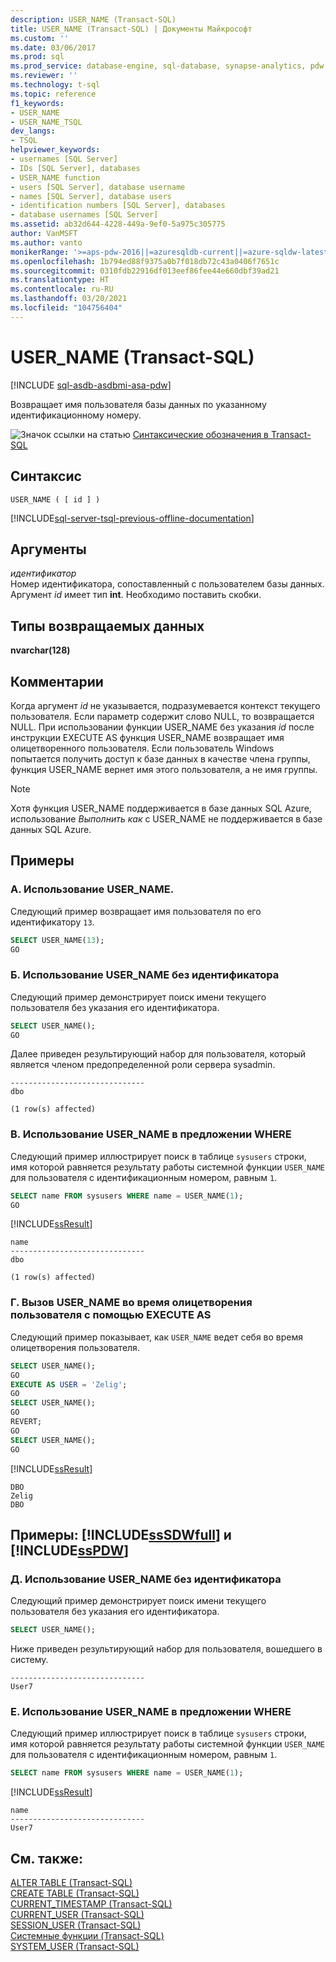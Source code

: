 ```yaml
---
description: USER_NAME (Transact-SQL)
title: USER_NAME (Transact-SQL) | Документы Майкрософт
ms.custom: ''
ms.date: 03/06/2017
ms.prod: sql
ms.prod_service: database-engine, sql-database, synapse-analytics, pdw
ms.reviewer: ''
ms.technology: t-sql
ms.topic: reference
f1_keywords:
- USER_NAME
- USER_NAME_TSQL
dev_langs:
- TSQL
helpviewer_keywords:
- usernames [SQL Server]
- IDs [SQL Server], databases
- USER_NAME function
- users [SQL Server], database username
- names [SQL Server], database users
- identification numbers [SQL Server], databases
- database usernames [SQL Server]
ms.assetid: ab32d644-4228-449a-9ef0-5a975c305775
author: VanMSFT
ms.author: vanto
monikerRange: '>=aps-pdw-2016||=azuresqldb-current||=azure-sqldw-latest||>=sql-server-2016||>=sql-server-linux-2017||=azuresqldb-mi-current'
ms.openlocfilehash: 1b794ed88f9375a0b7f018db72c43a0406f7651c
ms.sourcegitcommit: 0310fdb22916df013eef86fee44e660dbf39ad21
ms.translationtype: HT
ms.contentlocale: ru-RU
ms.lasthandoff: 03/20/2021
ms.locfileid: "104756404"
---
```

# <a name="user_name-transact-sql"></a>USER_NAME (Transact-SQL)
[!INCLUDE [sql-asdb-asdbmi-asa-pdw](../../includes/applies-to-version/sql-asdb-asdbmi-asa-pdw.md)]

  Возвращает имя пользователя базы данных по указанному идентификационному номеру.  
  
 ![Значок ссылки на статью](../../database-engine/configure-windows/media/topic-link.gif "Значок ссылки на статью") [Синтаксические обозначения в Transact-SQL](../../t-sql/language-elements/transact-sql-syntax-conventions-transact-sql.md)  
  
## <a name="syntax"></a>Синтаксис  
  
```syntaxsql  
USER_NAME ( [ id ] )  
```  
  
[!INCLUDE[sql-server-tsql-previous-offline-documentation](../../includes/sql-server-tsql-previous-offline-documentation.md)]

## <a name="arguments"></a>Аргументы
 *идентификатор*  
 Номер идентификатора, сопоставленный с пользователем базы данных. Аргумент *id* имеет тип **int**. Необходимо поставить скобки.  
  
## <a name="return-types"></a>Типы возвращаемых данных  
 **nvarchar(128)**  
  
## <a name="remarks"></a>Комментарии  
 Когда аргумент *id* не указывается, подразумевается контекст текущего пользователя. Если параметр содержит слово NULL, то возвращается NULL. При использовании функции USER_NAME без указания *id* после инструкции EXECUTE AS функция USER_NAME возвращает имя олицетворенного пользователя. Если пользователь Windows попытается получить доступ к базе данных в качестве члена группы, функция USER_NAME вернет имя этого пользователя, а не имя группы.  
 
> [!NOTE]
> Хотя функция USER_NAME поддерживается в базе данных SQL Azure, использование *Выполнить как* с USER_NAME не поддерживается в базе данных SQL Azure. 
  
## <a name="examples"></a>Примеры  
  
### <a name="a-using-user_name"></a>A. Использование USER_NAME.  
 Следующий пример возвращает имя пользователя по его идентификатору `13`.  
  
```sql  
SELECT USER_NAME(13);  
GO  
```  
  
### <a name="b-using-user_name-without-an-id"></a>Б. Использование USER_NAME без идентификатора  
 Следующий пример демонстрирует поиск имени текущего пользователя без указания его идентификатора.  
  
```sql  
SELECT USER_NAME();  
GO  
```  
  
 Далее приведен результирующий набор для пользователя, который является членом предопределенной роли сервера sysadmin.  
  
 ```
------------------------------  
dbo  
  
(1 row(s) affected)
```  
  
### <a name="c-using-user_name-in-the-where-clause"></a>В. Использование USER_NAME в предложении WHERE  
 Следующий пример иллюстрирует поиск в таблице `sysusers` строки, имя которой равняется результату работы системной функции `USER_NAME` для пользователя с идентификационным номером, равным `1`.  
  
```sql  
SELECT name FROM sysusers WHERE name = USER_NAME(1);  
GO  
```  
  
 [!INCLUDE[ssResult](../../includes/ssresult-md.md)]  
  
 ```
name  
------------------------------  
dbo  
  
(1 row(s) affected)
```  
  
### <a name="d-calling-user_name-during-impersonation-with-execute-as"></a>Г. Вызов USER_NAME во время олицетворения пользователя с помощью EXECUTE AS  
 Следующий пример показывает, как `USER_NAME` ведет себя во время олицетворения пользователя.  
  
```sql  
SELECT USER_NAME();  
GO  
EXECUTE AS USER = 'Zelig';  
GO  
SELECT USER_NAME();  
GO  
REVERT;  
GO  
SELECT USER_NAME();  
GO  
```  
  
 [!INCLUDE[ssResult](../../includes/ssresult-md.md)]  
  
 ```
DBO  
Zelig  
DBO
```  
  
## <a name="examples-sssdwfull-and-sspdw"></a>Примеры: [!INCLUDE[ssSDWfull](../../includes/sssdwfull-md.md)] и [!INCLUDE[ssPDW](../../includes/sspdw-md.md)]  
  
### <a name="e-using-user_name-without-an-id"></a>Д. Использование USER_NAME без идентификатора  
 Следующий пример демонстрирует поиск имени текущего пользователя без указания его идентификатора.  
  
```sql  
SELECT USER_NAME();  
```  
  
 Ниже приведен результирующий набор для пользователя, вошедшего в систему.  
  
```  
------------------------------   
User7                              
```  
  
### <a name="f-using-user_name-in-the-where-clause"></a>Е. Использование USER_NAME в предложении WHERE  
 Следующий пример иллюстрирует поиск в таблице `sysusers` строки, имя которой равняется результату работы системной функции `USER_NAME` для пользователя с идентификационным номером, равным `1`.  
  
```sql  
SELECT name FROM sysusers WHERE name = USER_NAME(1);  
```  
  
 [!INCLUDE[ssResult](../../includes/ssresult-md.md)]  
  
```  
name                             
------------------------------   
User7                              
```  
  
## <a name="see-also"></a>См. также:  
 [ALTER TABLE (Transact-SQL)](../../t-sql/statements/alter-table-transact-sql.md)   
 [CREATE TABLE (Transact-SQL)](../../t-sql/statements/create-table-transact-sql.md)   
 [CURRENT_TIMESTAMP (Transact-SQL)](../../t-sql/functions/current-timestamp-transact-sql.md)   
 [CURRENT_USER (Transact-SQL)](../../t-sql/functions/current-user-transact-sql.md)   
 [SESSION_USER (Transact-SQL)](../../t-sql/functions/session-user-transact-sql.md)   
 [Системные функции (Transact-SQL)](../../relational-databases/system-functions/system-functions-category-transact-sql.md)   
 [SYSTEM_USER (Transact-SQL)](../../t-sql/functions/system-user-transact-sql.md)  
  
